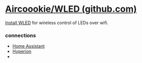# [Aircoookie/WLED (github.com)](https://github.com/Aircoookie/WLED)

[Install WLED](https://install.wled.me/) for wireless control of LEDs over wifi. 

### connections
- [Home Assistant](Home%20Assistant.md)
- [Hyperion](Hyperion.md)
- 